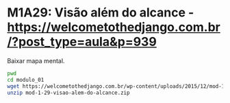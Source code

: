 # M1A29: Visão além do alcance - https://welcometothedjango.com.br/?post_type=aula&p=939

Baixar mapa mental.

```bash
pwd
cd modulo_01
wget https://welcometothedjango.com.br/wp-content/uploads/2015/12/mod-1-29-visao-alem-do-alcance.zip
unzip mod-1-29-visao-alem-do-alcance.zip
```
